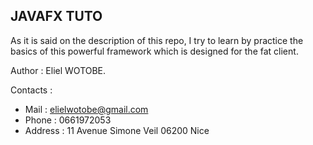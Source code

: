## JAVAFX TUTO

 As it is said on the description of this repo, I try to learn by practice the basics of this powerful framework which is designed for the fat client. 
 
 Author : Eliel WOTOBE.

 Contacts :
  * Mail : elielwotobe@gmail.com
  * Phone : 0661972053
  * Address : 11 Avenue Simone Veil 06200 Nice